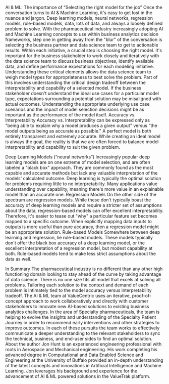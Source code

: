 AI & ML: The importance of “Selecting the right model for the job”
Once the conversation turns to AI & Machine Learning, it's easy to get lost in the nuance and jargon. Deep learning models, neural networks, regression models, rule-based models, data, lots of data, and always a loosely defined problem to solve.  With the pharmaceutical industry increasingly adopting AI and Machine Learning concepts to use within business analytics decision frameworks, step one in getting away from the "blur" of the conversation is selecting the business partner and data science team to get to actionable results. Within each initiative, a crucial step is choosing the right model. It's important for the business stakeholder to work closely and iteratively with the data science team to discuss business objectives, identify available data, and define performance expectations for each modeling initiative.  Understanding these critical elements allows the data science team to weigh model types for appropriateness to best solve the problem. Part of this involves understanding the critical design tradeoff between the interpretability and capability of a selected model.  If the business stakeholder doesn't understand the ideal use cases for a particular model type, expectations surrounding a potential solution may be misaligned with actual outcomes.   Understanding the appropriate underlying use case scenarios and the impact of model selection decisions might be as important as the performance of the model itself.
Accuracy vs. Interpretability
Accuracy vs. Interpretability can be expressed only as "being able to explain why a model produces a given output" versus "the model outputs being as accurate as possible." A perfect model is both entirely transparent and extremely accurate. While creating an ideal model is always the goal, the reality is that we are often forced to balance model interpretability and capability to suit the given problem.
 

Deep Learning Models (“neural networks”)
Increasingly popular deep learning models are on one extreme of model selection, and are often labeled a "black box" approach. They are commonly found as the most capable and accurate methods but lack any valuable interpretation of the models' calculated outcome. 
Deep learning is typically the optimal solution for problems requiring little to no interpretability. Many applications value understanding over capability, meaning there's more value in an explainable model than an accurate one.
Regression Models
On the other side of the spectrum are regression models. While these don't typically boast the accuracy of deep learning models and require a stricter set of assumptions about the data, regression-based models can offer excellent interpretability. Therefore, it's easier to tease out "why" a particular feature set becomes mapped to a specific outcome.  When explicitly mapping data inputs to outputs is more useful than pure accuracy, then a regression model might be an appropriate solution.
Rule-based Models
Somewhere between deep learning and regression, lie rule-based models. These models typically don't offer the black box accuracy of a deep learning model, or the excellent interpretation of a regression model, but modest capability at both. Rule-based models tend to make less strict assumptions about the data as well.
 
In Summary
The pharmaceutical industry is no different than any other high functioning domain looking to stay ahead of the curve by taking advantage of data science.  There is no one size fits all model that excels at solving all problems. Tailoring each solution to the context and demand of each problem is intimately tied to the model accuracy versus interpretability tradeoff.
The AI & ML team at ValueCentric uses an iterative, proof-of-concept approach to work collaboratively and directly with customer stakeholders to innovate new AI-based solutions to existing business analytics challenges.  In the area of Specialty pharmaceuticals, the team is helping to evolve the insights and understanding of the Specialty Patient Journey in order to recommend early interventions and other strategies to improve outcomes.  In each of these pursuits the team works to effectively communicate a deeper understanding to the relevant stakeholders to sync the technical, business, and end-user sides to find an optimal solution.
About the author
Jon Hunt is an experienced engineering professional with roots in Aerospace and Mechanical engineering.  His work completing his advanced degree in Computational and Data Enabled Science and Engineering at the University of Buffalo provided an in-depth understanding of the latest concepts and innovations in Artificial Intelligence and Machine Learning.  Jon leverages his background and experience for the advancement of AI & ML powered solutions in the ValueTrak platform.
